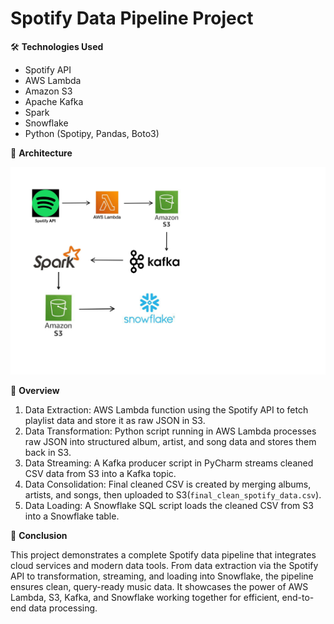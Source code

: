 # **Spotify Data Pipeline Project**

🛠 **Technologies Used**

- Spotify API
- AWS Lambda
- Amazon S3
- Apache Kafka
- Spark
- Snowflake
- Python (Spotipy, Pandas, Boto3)


🧱 **Architecture**

   ![Architecture Diagram](Architecture.jpeg)

📖 **Overview**

1. Data Extraction: AWS Lambda function using the Spotify API to fetch playlist data and store it as raw JSON in S3.
2. Data Transformation: Python script running in AWS Lambda processes raw JSON into structured album, artist, and song data and stores them back in S3.
3. Data Streaming: A Kafka producer script in PyCharm streams cleaned CSV data from S3 into a Kafka topic.
4. Data Consolidation: Final cleaned CSV is created by merging albums, artists, and songs, then uploaded to S3(`final_clean_spotify_data.csv`).
5. Data Loading: A Snowflake SQL script loads the cleaned CSV from S3 into a Snowflake table.

📌 **Conclusion**

This project demonstrates a complete Spotify data pipeline that integrates cloud services and modern data tools. From data extraction via the Spotify API to transformation, streaming, and 
loading into Snowflake, the pipeline ensures clean, query-ready music data. It showcases the power of AWS Lambda, S3, Kafka, and Snowflake working together for efficient, end-to-end data
processing.
